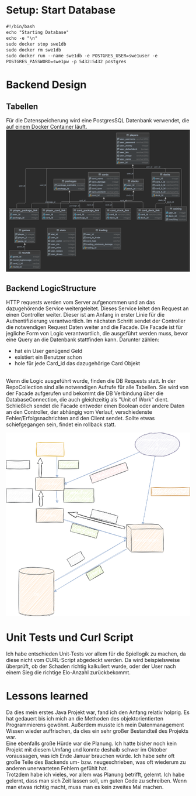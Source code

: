 # Setup: Start Database

```shell
#!/bin/bash
echo "Starting Database"
echo -e "\n"
sudo docker stop swe1db
sudo docker rm swe1db
sudo docker run --name swe1db -e POSTGRES_USER=swe1user -e POSTGRES_PASSWORD=swe1pw -p 5432:5432 postgres
```

# Backend Design

## Tabellen

Für die Datenspeicherung wird eine PostgresSQL Datenbank verwendet, die auf einem Docker Container läuft.
![Datenbank Schema](assets/DatabaseImage.png "Tabellen.")

## Backend LogicStructure

HTTP requests werden vom Server aufgenommen und an das dazugehörende Service weitergeleitet. 
Dieses Service leitet den Request an einen Controller weiter. Dieser ist am Anfang in erster Linie für die Authentifizierung verantwortlich.
Im nächsten Schritt sendet der Controller die notwendigen Request Daten weiter and die Facade. Die Facade ist für jegliche Form von Logic verantwortlich,
die ausgeführt werden muss, bevor eine Query an die Datenbank stattfinden kann. Darunter zählen:

- hat ein User genügend Geld
- existiert ein Benutzer schon
- hole für jede Card_id das dazugehörige Card Objekt

<br>
Wenn die Logic ausgeführt wurde, finden die DB Requests statt. In der RepoCollection sind alle notwendigen Aufrufe
für alle Tabellen. Sie wird von der Facade aufgerufen und bekommt die DB Verbindung über die DatabaseConnection, die auch 
gleichzeitig als "Unit of Work" dient.
<br>
Schließlich sendet die Facade entweder einen Boolean oder andere Daten an den Controller, der abhängig vom Verlauf, verschiedenste Fehler/Erfolgsnachrichten and den Client sendet.
Sollte etwas schiefgegangen sein, findet ein rollback statt. 

![Datenbank Schema](assets/Logic.drawio.png "Tabellen.")

# Unit Tests und Curl Script
Ich habe entschieden Unit-Tests vor allem für die Spiellogik zu machen, da diese nicht vom CURL-Script abgedeckt werden.
Da wird beispielsweise überprüft, ob der Schaden richtig kalkuliert wurde, oder der User nach einem Sieg die richtige Elo-Anzahl zurückbekommt.
# Lessons learned

Da dies mein erstes Java Projekt war, fand ich den Anfang relativ holprig. Es hat gedauert bis ich mich an die Methoden des objektorientierten Programmierens gewöhnt.
Außerdem musste ich mein Datenmanagement Wissen wieder auffrischen, da dies ein sehr großer Bestandteil des Projekts war.
<br>
Eine ebenfalls große Hürde war die Planung. Ich hatte bisher noch kein Projekt mit diesem Umfang und konnte deshalb schwer im Oktober voraussagen, was ich Ende Januar 
brauchen würde. Ich habe sehr oft große Teile des Backends um- bzw. neugeschrieben, was oft wiederum zu anderen unerwarteten Fehlern gefühlt hat.
<br>
Trotzdem habe ich vieles, vor allem was Planung betrifft, gelernt. Ich habe gelernt, dass man sich Zeit lassen soll, um guten Code zu schreiben. Wenn man etwas richtig macht,
muss man es kein zweites Mal machen.
